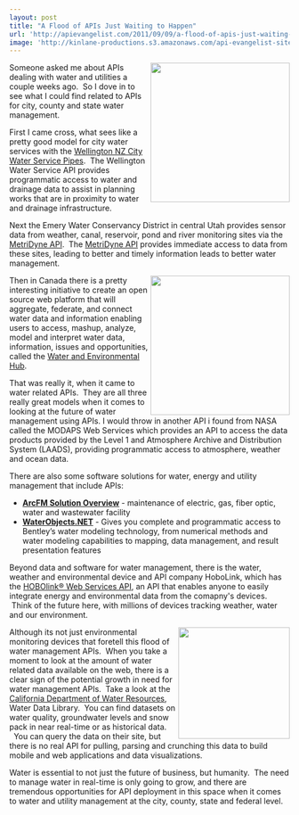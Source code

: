 ```yaml
---
layout: post
title: "A Flood of APIs Just Waiting to Happen"
url: 'http://apievangelist.com/2011/09/09/a-flood-of-apis-just-waiting-to-happen/'
image: 'http://kinlane-productions.s3.amazonaws.com/api-evangelist-site/blog/water-drop.jpg'
---
```


<img class="c1" src="http://kinlane-productions.s3.amazonaws.com/api-evangelist/water-drop.jpg" alt="" width="250" align="right" />Someone asked me about APIs dealing with water and utilities a couple weeks ago.  So I dove in to see what I could find related to APIs for city, county and state water management.

First I came cross, what sees like a pretty good model for city water services with the [Wellington NZ City Water Service Pipes][1].  The Wellington Water Service API provides programmatic access to water and drainage data to assist in planning works that are in proximity to water and drainage infrastructure.

Next the Emery Water Conservancy District in central Utah provides sensor data from weather, canal, reservoir, pond and river monitoring sites via the [MetriDyne API][2].  The [MetriDyne API][3] provides immediate access to data from these sites, leading to better and timely information leads to better water management.

[<img class="c1" src="http://kinlane-productions.s3.amazonaws.com/api-evangelist-site/api/The-Water-and-Environment-Hub.png" alt="" width="250" align="right" />][4]Then in Canada there is a pretty interesting initiative to create an open source web platform that will aggregate, federate, and connect water data and information enabling users to access, mashup, analyze, model and interpret water data, information, issues and opportunities, called the [Water and Environmental Hub][4].

That was really it, when it came to water related APIs.  They are all three really great models when it comes to looking at the future of water management using APIs. I would throw in another API i found from NASA called the MODAPS Web Services which provides an API to access the data products provided by the Level 1 and Atmosphere Archive and Distribution System (LAADS), providing programmatic access to atmosphere, weather and ocean data.

There are also some software solutions for water, energy and utility management that include APIs:

  * **[ArcFM Solution Overview][5]** \- maintenance of electric, gas, fiber optic, water and wastewater facility
  * **[WaterObjects.NET][6]** \- Gives you complete and programmatic access to Bentley’s water modeling technology, from numerical methods and water modeling capabilities to mapping, data management, and result presentation features

Beyond data and software for water management, there is the water, weather and environmental device and API company HoboLink, which has the [HOBOlink® Web Services API][7], an API that enables anyone to easily integrate energy and environmental data from the comapny's devices.  Think of the future here, with millions of devices tracking weather, water and our environment.

[<img class="c1" src="http://kinlane-productions.s3.amazonaws.com/api-evangelist/hobolink/hobo_u30_weatherstation.jpg" alt="" width="200" align="right" />][8]Although its not just environmental monitoring devices that foretell this flood of water management APIs.  When you take a moment to look at the amount of water related data available on the web, there is a clear sign of the potential growth in need for water management APIs.  Take a look at the [California Department of Water Resources][9], Water Data Library.  You can find datasets on water quality, groundwater levels and snow pack in near real-time or as historical data.   You can query the data on their site, but there is no real API for pulling, parsing and crunching this data to build mobile and web applications and data visualizations.

Water is essential to not just the future of business, but humanity.  The need to manage water in real-time is only going to grow, and there are tremendous opportunities for API deployment in this space when it comes to water and utility management at the city, county, state and federal level.

   [1]: http://www.data.govt.nz/dataset/show/2115 (Wellington NZ City Water Service Pipes)
   [2]: http://www.ewcd.org/about/metridyne-api/ (MetriDyne API)
   [3]: /apis/metridyne_api.php (MetriDyne API)
   [4]: /apis/water_and_environmental_hub_api.php (Water and Environmental Hub)
   [5]: http://www.telvent-gis.com/products/ (ArcFM Solution Overview)
   [6]: http://www.bentley.com/en-US/Products/WaterGEMS/WaterObjects.NET-Bentley.htm (WaterObjects.NET)
   [7]: http://www.onsetcomp.com/hobolink-web-services-hlws (HoboLink Web Services API)
   [8]: http://www.onsetcomp.com/
   [9]: http://www.water.ca.gov/waterdatalibrary/index.cfm (California Department of Water Resources)
